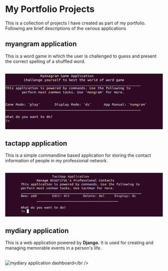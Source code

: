 # My Portfolio Projects

This is a collection of projects I have created as part of my portfolio. Following are brief descriptions of the various applications

## myangram application
This is a word game in which the user is challenged to guess and present the correct spelling of a shuffled word. 

<br /><img src="myangram/applogic/img/app_home.png" alt="myangram home section"><br />

## tactapp application
This is a simple commandline based application for storing the contact information of people in my professional network. 

<br /><img src="tactapp/applogic/img/main.png" alt="tactapp home section"><br />

## mydiary application
This is a web application powered by **Django.** It is used for creating and managing memorable events in a person's life. 

<br /><img src="mydiaryapp/img/dashboard.png" alt="mydiary application dashboard"></br />
